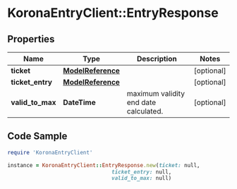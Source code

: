 # KoronaEntryClient::EntryResponse

## Properties

Name | Type | Description | Notes
------------ | ------------- | ------------- | -------------
**ticket** | [**ModelReference**](ModelReference.md) |  | [optional] 
**ticket_entry** | [**ModelReference**](ModelReference.md) |  | [optional] 
**valid_to_max** | **DateTime** | maximum validity end date calculated. | [optional] 

## Code Sample

```ruby
require 'KoronaEntryClient'

instance = KoronaEntryClient::EntryResponse.new(ticket: null,
                                 ticket_entry: null,
                                 valid_to_max: null)
```


